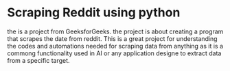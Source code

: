 # Scraping Reddit using python
the is a project from GeeksforGeeks. the project is about creating a program that scrapes the date from reddit. This is a great project for understanding the codes and automations needed for scraping data from anything as it is a commong functionality used in AI or any application designe to extract data from a specific target.
